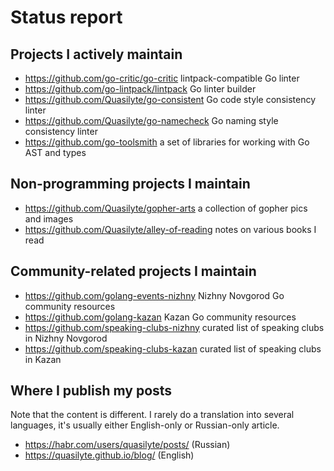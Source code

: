 # Status report

## Projects I actively maintain

* https://github.com/go-critic/go-critic lintpack-compatible Go linter
* https://github.com/go-lintpack/lintpack Go linter builder
* https://github.com/Quasilyte/go-consistent Go code style consistency linter
* https://github.com/Quasilyte/go-namecheck Go naming style consistency linter
* https://github.com/go-toolsmith a set of libraries for working with Go AST and types

## Non-programming projects I maintain

* https://github.com/Quasilyte/gopher-arts a collection of gopher pics and images
* https://github.com/Quasilyte/alley-of-reading notes on various books I read

## Community-related projects I maintain

* https://github.com/golang-events-nizhny Nizhny Novgorod Go community resources
* https://github.com/golang-kazan Kazan Go community resources
* https://github.com/speaking-clubs-nizhny curated list of speaking clubs in Nizhny Novgorod
* https://github.com/speaking-clubs-kazan curated list of speaking clubs in Kazan

## Where I publish my posts

Note that the content is different. 
I rarely do a translation into several languages, it's usually either English-only or Russian-only article.

* https://habr.com/users/quasilyte/posts/ (Russian)
* https://quasilyte.github.io/blog/ (English)
